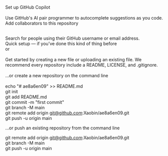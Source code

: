
Set up GitHub Copilot
<br><br>
Use GitHub's AI pair programmer to autocomplete suggestions as you code.<br>
Add collaborators to this repository<br><br>

Search for people using their GitHub username or email address.<br>
Quick setup — if you’ve done this kind of thing before<br>
or
<br><br>
Get started by creating a new file or uploading an existing file. We recommend every repository include a README, LICENSE, and .gitignore.
<br><br>
…or create a new repository on the command line<br>
<br>
echo "# ae8a6en09" >> README.md<br>
git init<br>
git add README.md<br>
git commit -m "first commit"<br>
git branch -M main<br>
git remote add origin git@github.com:Xaobin/ae8a6en09.git<br>
git push -u origin main<br>

…or push an existing repository from the command line<br>

git remote add origin git@github.com:Xaobin/ae8a6en09.git<br>
git branch -M main<br>
git push -u origin main<br>
